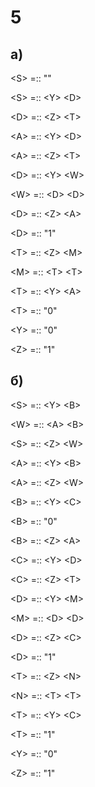 # 5

## а)

\<S> =:: ""

\<S> =:: \<Y> \<D>

\<D> =:: \<Z> \<T>

\<A> =:: \<Y> \<D>

\<A> =:: \<Z> \<T>

\<D> =:: \<Y> \<W>

\<W> =:: \<D> \<D>

\<D> =:: \<Z> \<A>

\<D> =:: "1"

\<T> =:: \<Z> \<M>

\<M> =:: \<T> \<T>

\<T> =:: \<Y> \<A>

\<T> =:: "0"

\<Y> =:: "0"

\<Z> =:: "1"

## б)

\<S> =:: \<Y> \<B>

\<W> =:: \<A> \<B>

\<S> =:: \<Z> \<W>

\<A> =:: \<Y> \<B>

\<A> =:: \<Z> \<W>

\<B> =:: \<Y> \<C>

\<B> =:: "0"

\<B> =:: \<Z> \<A>

\<C> =:: \<Y> \<D>

\<C> =:: \<Z> \<T>

\<D> =:: \<Y> \<M>

\<M> =:: \<D> \<D>

\<D> =:: \<Z> \<C>

\<D> =:: "1"

\<T> =:: \<Z> \<N>

\<N> =:: \<T> \<T>

\<T> =:: \<Y> \<C>

\<T> =:: "1"

\<Y> =:: "0"

\<Z> =:: "1"
